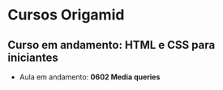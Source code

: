 # Cursos Origamid

## Curso em andamento: HTML e CSS para iniciantes
- Aula em andamento: **0602 Media queries**